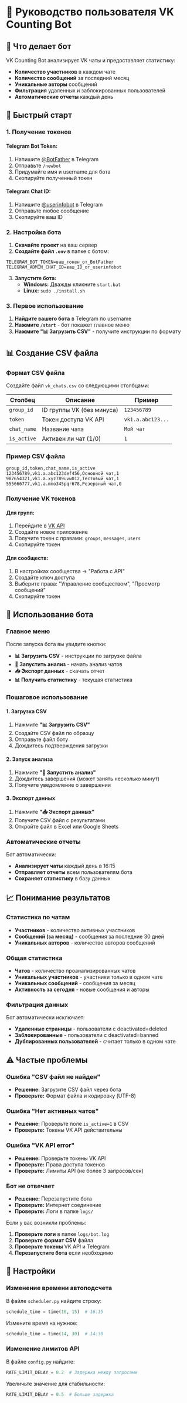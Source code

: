 # 📖 Руководство пользователя VK Counting Bot

## 🎯 Что делает бот

VK Counting Bot анализирует VK чаты и предоставляет статистику:
- **Количество участников** в каждом чате
- **Количество сообщений** за последний месяц
- **Уникальные авторы** сообщений
- **Фильтрация** удаленных и заблокированных пользователей
- **Автоматические отчеты** каждый день

## 🚀 Быстрый старт

### 1. Получение токенов

#### Telegram Bot Token:
1. Напишите [@BotFather](https://t.me/BotFather) в Telegram
2. Отправьте `/newbot`
3. Придумайте имя и username для бота
4. Скопируйте полученный токен

#### Telegram Chat ID:
1. Напишите [@userinfobot](https://t.me/userinfobot) в Telegram
2. Отправьте любое сообщение
3. Скопируйте ваш ID

### 2. Настройка бота

1. **Скачайте проект** на ваш сервер
2. **Создайте файл `.env`** в папке с ботом:
```env
TELEGRAM_BOT_TOKEN=ваш_токен_от_BotFather
TELEGRAM_ADMIN_CHAT_ID=ваш_ID_от_userinfobot
```

3. **Запустите бота:**
   - **Windows:** Дважды кликните `start.bat`
   - **Linux:** `sudo ./install.sh`

### 3. Первое использование

1. **Найдите вашего бота** в Telegram по username
2. **Нажмите `/start`** - бот покажет главное меню
3. **Нажмите "📊 Загрузить CSV"** - получите инструкции по формату

## 📊 Создание CSV файла

### Формат CSV файла

Создайте файл `vk_chats.csv` со следующими столбцами:

| Столбец | Описание | Пример |
|---------|----------|---------|
| `group_id` | ID группы VK (без минуса) | `123456789` |
| `token` | Токен доступа VK API | `vk1.a.abc123...` |
| `chat_name` | Название чата | `Мой чат` |
| `is_active` | Активен ли чат (1/0) | `1` |

### Пример CSV файла

```csv
group_id,token,chat_name,is_active
123456789,vk1.a.abc123def456,Основной чат,1
987654321,vk1.a.xyz789uvw012,Тестовый чат,1
555666777,vk1.a.mno345pqr678,Резервный чат,0
```

### Получение VK токенов

#### Для групп:
1. Перейдите в [VK API](https://vk.com/apps?act=manage)
2. Создайте новое приложение
3. Получите токен с правами: `groups`, `messages`, `users`
4. Скопируйте токен

#### Для сообществ:
1. В настройках сообщества → "Работа с API"
2. Создайте ключ доступа
3. Выберите права: "Управление сообществом", "Просмотр сообщений"
4. Скопируйте токен

## 📱 Использование бота

### Главное меню

После запуска бота вы увидите кнопки:

- **📊 Загрузить CSV** - инструкции по загрузке файла
- **🚀 Запустить анализ** - начать анализ чатов
- **📥 Экспорт данных** - скачать отчет
- **📊 Получить статистику** - текущая статистика

### Пошаговое использование

#### 1. Загрузка CSV
1. Нажмите **"📊 Загрузить CSV"**
2. Создайте CSV файл по образцу
3. Отправьте файл боту
4. Дождитесь подтверждения загрузки

#### 2. Запуск анализа
1. Нажмите **"🚀 Запустить анализ"**
2. Дождитесь завершения (может занять несколько минут)
3. Получите уведомление о завершении

#### 3. Экспорт данных
1. Нажмите **"📥 Экспорт данных"**
2. Получите CSV файл с результатами
3. Откройте файл в Excel или Google Sheets

### Автоматические отчеты

Бот автоматически:
- **Анализирует чаты** каждый день в 16:15
- **Отправляет отчеты** всем пользователям бота
- **Сохраняет статистику** в базу данных

## 📈 Понимание результатов

### Статистика по чатам

- **Участников** - количество активных участников
- **Сообщений (за месяц)** - сообщения за последние 30 дней
- **Уникальных авторов** - количество авторов сообщений

### Общая статистика

- **Чатов** - количество проанализированных чатов
- **Уникальных участников** - участники только в одном чате
- **Уникальных сообщений** - сообщения за месяц
- **Активность за сегодня** - новые сообщения и авторы

### Фильтрация данных

Бот автоматически исключает:
- **Удаленные страницы** - пользователи с deactivated=deleted
- **Заблокированные** - пользователи с deactivated=banned
- **Дублированных пользователей** - считает только в одном чате

## ⚠️ Частые проблемы

### Ошибка "CSV файл не найден"
- **Решение:** Загрузите CSV файл через бота
- **Проверьте:** Формат файла и кодировку (UTF-8)

### Ошибка "Нет активных чатов"
- **Решение:** Проверьте поле `is_active=1` в CSV
- **Проверьте:** Токены VK API действительны

### Ошибка "VK API error"
- **Решение:** Проверьте токены VK API
- **Проверьте:** Права доступа токенов
- **Проверьте:** Лимиты API (не более 3 запросов/сек)

### Бот не отвечает
- **Решение:** Перезапустите бота
- **Проверьте:** Интернет соединение
- **Проверьте:** Логи в папке `logs/`

Если у вас возникли проблемы:

1. **Проверьте логи** в папке `logs/bot.log`
2. **Проверьте формат CSV** файла
3. **Проверьте токены** VK API и Telegram
4. **Перезапустите бота** если необходимо

## 🔧 Настройки

### Изменение времени автоподсчета

В файле `scheduler.py` найдите строку:
```python
schedule_time = time(16, 15)  # 16:15
```

Измените время на нужное:
```python
schedule_time = time(14, 30)  # 14:30
```

### Изменение лимитов API

В файле `config.py` найдите:
```python
RATE_LIMIT_DELAY = 0.2  # Задержка между запросами
```

Увеличьте значение для стабильности:
```python
RATE_LIMIT_DELAY = 0.5  # Больше задержка
```
